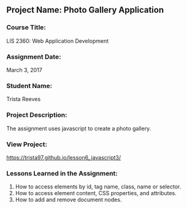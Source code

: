 ## Project Name:  Photo Gallery Application

### Course Title:
LIS 2360:  Web Application Development

### Assignment Date:  
March 3, 2017

### Student Name:  
Trista Reeves

### Project Description:
The assignment uses javascript to create a photo gallery.

### View Project:
https://trista97.github.io/lesson6_javascript3/

### Lessons Learned in the Assignment:
1. How to access elements by id, tag name, class, name or selector.
2. How to access element content, CSS properties, and attributes.
3. How to add and remove document nodes.
